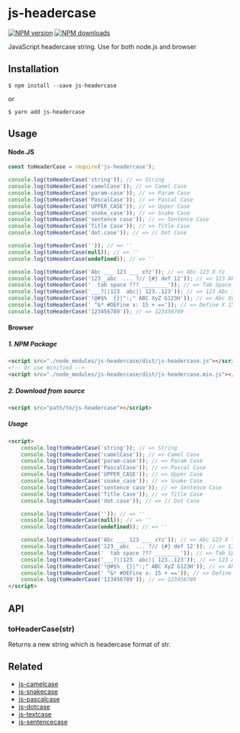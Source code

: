 # js-headercase

[![NPM version][npm-image]][npm-url]
[![NPM downloads][downloads-image]][downloads-url]

JavaScript headercase string. Use for both node.js and browser


## Installation

`$ npm install --save js-headercase`

or

`$ yarn add js-headercase`

## Usage

#### Node.JS

```js
const toHeaderCase = require('js-headercase');

console.log(toHeaderCase('string')); // => String
console.log(toHeaderCase('camelCase')); // => Camel Case
console.log(toHeaderCase('param-case')); // => Param Case
console.log(toHeaderCase('PascalCase')); // => Pascal Case
console.log(toHeaderCase('UPPER_CASE')); // => Upper Case
console.log(toHeaderCase('snake_case')); // => Snake Case
console.log(toHeaderCase('sentence case')); // => Sentence Case
console.log(toHeaderCase('Title Case')); // => Title Case
console.log(toHeaderCase('dot.case')); // => // Dot Case

console.log(toHeaderCase('')); // => ''
console.log(toHeaderCase(null)); // => ''
console.log(toHeaderCase(undefined)); // => ''

console.log(toHeaderCase('Abc ___ 123 ___ xYz')); // => Abc 123 X Yz
console.log(toHeaderCase('123__abc  ... ?// {#} def 12')); // => 123 Abc Def 12
console.log(toHeaderCase('	tab space ??? ________')); // => Tab Space
console.log(toHeaderCase('___?||123  abc|| 123..123')); // => 123 Abc 123 123
console.log(toHeaderCase('!@#$%  {}|":;" ABC XyZ G123H')); // => Abc Xy z G123h
console.log(toHeaderCase(' ^&* #DEFine x: 15 + ==')); // => Define X 15
console.log(toHeaderCase('123456789')); // => 123456789
```

#### Browser
##### 1. NPM Package
```html
<script src="./node_modules/js-headercase/dist/js-headercase.js"></script>
<!-- Or use minified -->
<script src="./node_modules/js-headercase/dist/js-headercase.min.js"></script>
```
##### 2. Download from source
```html
<script src="path/to/js-headercase"></script>
```
##### Usage
```html
<script>
	console.log(toHeaderCase('string')); // => String
	console.log(toHeaderCase('camelCase')); // => Camel Case
	console.log(toHeaderCase('param-case')); // => Param Case
	console.log(toHeaderCase('PascalCase')); // => Pascal Case
	console.log(toHeaderCase('UPPER_CASE')); // => Upper Case
	console.log(toHeaderCase('snake_case')); // => Snake Case
	console.log(toHeaderCase('sentence case')); // => Sentence Case
	console.log(toHeaderCase('Title Case')); // => Title Case
	console.log(toHeaderCase('dot.case')); // => // Dot Case

	console.log(toHeaderCase('')); // => ''
	console.log(toHeaderCase(null)); // => ''
	console.log(toHeaderCase(undefined)); // => ''

	console.log(toHeaderCase('Abc ___ 123 ___ xYz')); // => Abc 123 X Yz
	console.log(toHeaderCase('123__abc  ... ?// {#} def 12')); // => 123 Abc Def 12
	console.log(toHeaderCase('	tab space ??? ________')); // => Tab Space
	console.log(toHeaderCase('___?||123  abc|| 123..123')); // => 123 Abc 123 123
	console.log(toHeaderCase('!@#$%  {}|":;" ABC XyZ G123H')); // => Abc Xy z G123h
	console.log(toHeaderCase(' ^&* #DEFine x: 15 + ==')); // => Define X 15
	console.log(toHeaderCase('123456789')); // => 123456789
</script>
```

## API

### toHeaderCase(str)

Returns a new string which is headercase format of str.


## Related
+ [js-camelcase](https://github.com/huynhsamha/js-camelcase)
+ [js-snakecase](https://github.com/huynhsamha/js-snakecase)
+ [js-pascalcase](https://github.com/huynhsamha/js-pascalcase)
+ [js-dotcase](https://github.com/huynhsamha/js-dotcase)
+ [js-textcase](https://github.com/huynhsamha/js-textcase)
+ [js-sentencecase](https://github.com/huynhsamha/js-sentencecase)


[npm-image]: https://img.shields.io/npm/v/js-headercase.svg?style=flat
[npm-url]: https://www.npmjs.com/package/js-headercase
[downloads-image]: https://img.shields.io/npm/dm/js-headercase.svg?style=flat
[downloads-url]: https://www.npmjs.com/package/js-headercase
